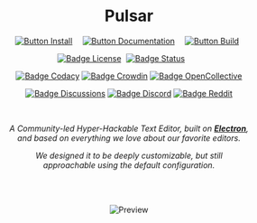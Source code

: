 
<div align = center>

<!-- ![Banner] -->
<br>
<br>

# Pulsar

[![Button Install]][Install]   
[![Button Documentation]][Documentation]   
[![Button Build]][Build] 

[![Badge License]][License] 
[![Badge Status]][Status]      

[![Badge Codacy]][Codacy]
[![Badge Crowdin]][Crowdin]
[![Badge OpenCollective]][OpenCollective]

[![Badge Discussions]][Discussions]
[![Badge Discord]][Discord]
[![Badge Reddit]][Reddit]

<br>

*A Community-led Hyper-Hackable Text Editor, built on **[Electron]**,* <br>
*and based on everything we love about our favorite editors.*

*We designed it to be deeply customizable, but still* <br>
*approachable using the default configuration.*

<br>
<br>

![Preview]

</div>

<!---------------------------{ Links }--------------------------->

[Electron]: https://github.com/electron/electron
[Discord]: https://discord.gg/7aEbB9dGRT 'Join the Pulsar Discord today!'
[Status]: https://cirrus-ci.com/github/pulsar-edit/pulsar/master
[Codacy]: https://app.codacy.com/gh/pulsar-edit/pulsar
[Crowdin]: https://crowdin.pulsar-edit.dev
[Reddit]: https://www.reddit.com/r/pulsaredit/
[OpenCollective]: https://opencollective.com/pulsar-edit
[Discussions]: https://github.com/orgs/pulsar-edit/discussions
[#]: #

<!---------------------------{ Documents }--------------------------->

[Documentation]: https://pulsar-edit.dev/docs/ 'Information how to use & work with Pulsar.'
[Install]: https://pulsar-edit.dev/docs/launch-manual/sections/getting-started/#installing-pulsar 'How to install Pulsar on your system.'
[License]: LICENSE.md
[Build]: https://pulsar-edit.dev/docs/launch-manual/sections/core-hacking/#building-pulsar 'Instructions on how to build Pulsar by yourself.'


<!---------------------------{ Images }--------------------------->

[Preview]: https://user-images.githubusercontent.com/378023/49132478-f4b77680-f31f-11e8-9e10-e8454d8d9b7e.png 'Preview of the editor.'
[Banner]: https://user-images.githubusercontent.com/378023/49132477-f4b77680-f31f-11e8-8357-ac6491761c6c.png


<!---------------------------{ Badges }--------------------------->

[Badge Retired]: https://img.shields.io/badge/Retired-bb3c1f.svg?style=for-the-badge&labelColor=323232&label=Upstream%20Status
[Badge Discord]: https://img.shields.io/badge/Discord-6399c4.svg?style=for-the-badge&labelColor=323232&logoColor=white&logo=Discord
[Badge License]: https://img.shields.io/badge/License-MIT-e5ab42.svg?style=for-the-badge&labelColor=323232
[Badge Status]: https://img.shields.io/cirrus/github/pulsar-edit/pulsar?style=for-the-badge&labelColor=323232&label=Build%20Status
[Badge Codacy]: https://app.codacy.com/project/badge/Grade/24873ecb93dc4c1d865202ce5b24efc1
[Badge Crowdin]: https://badges.crowdin.net/pulsar-edit/localized.svg
[Badge Reddit]: https://img.shields.io/reddit/subreddit-subscribers/pulsaredit?style=for-the-badge
[Badge OpenCollective]: https://opencollective.com/pulsar-edit/tiers/badge.svg
[Badge Discussions]: https://img.shields.io/github/discussions/pulsar-edit/.github?style=for-the-badge

<!--------------------------{ Buttons }--------------------------->

[Button Documentation]: https://img.shields.io/badge/Documentation-6399c4?style=for-the-badge&logoColor=white&logo=GitBook
[Button Install]: https://img.shields.io/badge/Install-78af9f?style=for-the-badge&logoColor=white&logo=DocuSign
[Button Build]: https://img.shields.io/badge/Building-e5ab42?style=for-the-badge&logoColor=white&logo=GNUBash
